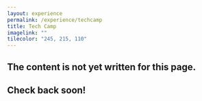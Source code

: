 ```yaml
---
layout: experience
permalink: /experience/techcamp
title: Tech Camp
imagelink: ""
tilecolor: "245, 215, 110"
---
```

## The content is not yet written for this page.
## Check back soon!
